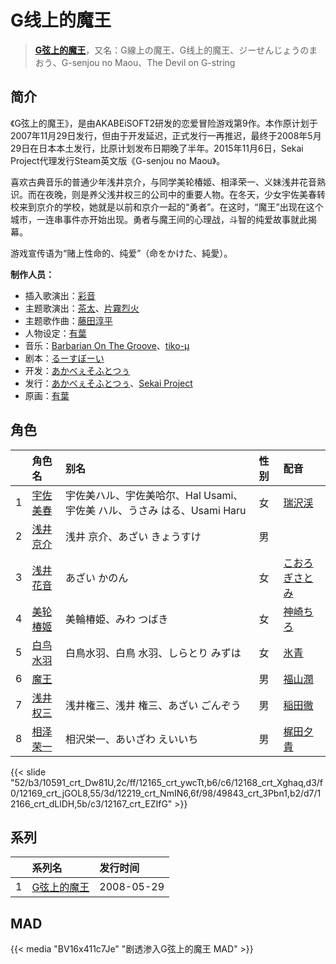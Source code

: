 # G线上的魔王


> <u>**[G弦上的魔王](https://bgm.tv/subject/1385)**</u>，又名：G線上の魔王、G线上的魔王、ジーせんじょうのまおう、G-senjou no Maou、The Devil on G-string

## 简介

《G弦上的魔王》，是由AKABEiSOFT2研发的恋爱冒险游戏第9作。本作原计划于2007年11月29日发行，但由于开发延迟，正式发行一再推迟，最终于2008年5月29日在日本本土发行，比原计划发布日期晚了半年。2015年11月6日，Sekai Project代理发行Steam英文版《G-senjou no Maou》。

喜欢古典音乐的普通少年浅井京介，与同学美轮椿姬、相泽荣一、义妹浅井花音熟识。而在夜晚，则是养父浅井权三的公司中的重要人物。在冬天，少女宇佐美春转校来到京介的学校，她就是以前和京介一起的“勇者”。在这时，“魔王”出现在这个城市，一连串事件亦开始出现。勇者与魔王间的心理战，斗智的纯爱故事就此揭幕。

游戏宣传语为“赌上性命的、纯爱”（命をかけた、純愛）。

**制作人员：**
- 插入歌演出：[彩音](https://bgm.tv/person/5860)
- 主题歌演出：[茶太](https://bgm.tv/person/5731)、[片霧烈火](https://bgm.tv/person/5893)
- 主题歌作曲：[藤田淳平](https://bgm.tv/person/3618)
- 人物设定：[有葉](https://bgm.tv/person/5833)
- 音乐：[Barbarian On The Groove](https://bgm.tv/person/5998)、[tiko-μ](https://bgm.tv/person/58592)
- 剧本：[るーすぼーい](https://bgm.tv/person/6080)
- 开发：[あかべぇそふとつぅ](https://bgm.tv/person/7310)
- 发行：[あかべぇそふとつぅ](https://bgm.tv/person/7310)、[Sekai Project](https://bgm.tv/person/18768)
- 原画：[有葉](https://bgm.tv/person/5833)

## 角色

|     |   角色名   |   别名  | 性别 |  配音  |
|:--- |:------  |:----      |:---  |:--   |
| 1 | [宇佐美春](https://bgm.tv/character/10591) | 宇佐美ハル、宇佐美哈尔、Hal Usami、宇佐美 ハル、うさみ はる、Usami Haru | 女 | [瑞沢渓](https://bgm.tv/person/5741) |
| 2 | [浅井京介](https://bgm.tv/character/12165) | 浅井 京介、あざい きょうすけ | 男 |  |
| 3 | [浅井花音](https://bgm.tv/character/12168) | あざい かのん | 女 | [こおろぎさとみ](https://bgm.tv/person/4113) |
| 4 | [美轮椿姬](https://bgm.tv/character/12169) | 美輪椿姫、みわ つばき | 女 | [神崎ちろ](https://bgm.tv/person/4160) |
| 5 | [白鸟水羽](https://bgm.tv/character/12219) | 白鳥水羽、白鳥 水羽、しらとり みずは | 女 | [氷青](https://bgm.tv/person/4937) |
| 6 | [魔王](https://bgm.tv/character/49843) |  | 男 | [福山潤](https://bgm.tv/person/3818) |
| 7 | [浅井权三](https://bgm.tv/character/12166) | 浅井権三、浅井 権三、あざい ごんぞう | 男 | [稲田徹](https://bgm.tv/person/4373) |
| 8 | [相泽荣一](https://bgm.tv/character/12167) | 相沢栄一、あいざわ えいいち | 男 | [梶田夕貴](https://bgm.tv/person/6106) |

{{< slide "52/b3/10591_crt_Dw81U,2c/ff/12165_crt_ywcTt,b6/c6/12168_crt_Xghaq,d3/f0/12169_crt_jGOL8,55/3d/12219_crt_NmIN6,6f/98/49843_crt_3Pbn1,b2/d7/12166_crt_dLlDH,5b/c3/12167_crt_EZIfG" >}}

## 系列

|     |   系列名   |   发行时间  |
|:---   |:------  |:----      |
| 1 | [G弦上的魔王](https://bgm.tv/subject/1385) | 2008-05-29 |

<!--

## 配乐

{{< media ""
""
"music">}}


-->

## MAD

{{< media "BV16x411c7Je" "剧透渗入G弦上的魔王 MAD" >}}
